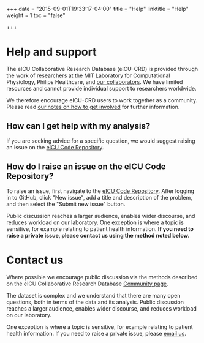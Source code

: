 +++
date = "2015-09-01T19:33:17-04:00"
title = "Help"
linktitle = "Help"
weight = 1
toc = "false"

+++

# Help and support

The eICU Collaborative Research Database (eICU-CRD) is provided through the work of researchers at the MIT Laboratory for Computational Physiology, Philips Healthcare, and [our collaborators](/about/acknowledgments/). We have limited resources and cannot provide individual support to researchers worldwide. 

We therefore encourage eICU-CRD users to work together as a community. Please read [our notes on how to get involved](/community/contributing/) for further information.

## How can I get help with my analysis?

If you are seeking advice for a specific question, we would suggest raising an issue on the [eICU Code Repository](https://github.com/mit-lcp/eicu-code/issues). 

## How do I raise an issue on the eICU Code Repository?

To raise an issue, first navigate to the [eICU Code Repository](https://github.com/mit-lcp/eicu-code/issues). After logging in to GitHub, click "New issue", add a title and description of the problem, and then select the "Submit new issue" button.

Public discussion reaches a larger audience, enables wider discourse, and reduces workload on our laboratory. One exception is where a topic is sensitive, for example relating to patient health information. **If you need to raise a private issue, please contact us using the method noted below.**

# Contact us

Where possible we encourage public discussion via the methods described on the eICU Collaborative Research Database [Community page](/community/contributing/).

The dataset is complex and we understand that there are many open questions, both in terms of the data and its analysis. Public discussion reaches a larger audience, enables wider discourse, and reduces workload on our laboratory. 

One exception is where a topic is sensitive, for example relating to patient health information. If you need to raise a private issue, please [email us](mailto:phi-report@physionet.org).

